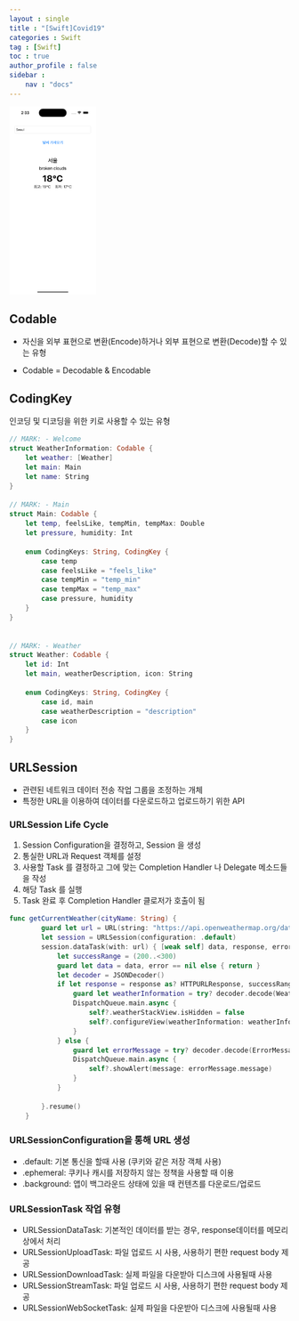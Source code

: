```yaml
---
layout : single
title : "[Swift]Covid19"
categories : Swift
tag : [Swift]
toc : true
author_profile : false
sidebar :
    nav : "docs"
---
```


<img src="https://raw.githubusercontent.com/bagoonichanger/bagoonichanger.github.io/upload_Image/images/202210061433844.png" alt="Simulator Screen Shot - iPhone 14 Pro - 2022-10-06 at 14.33.29" style="zoom:33%;" />

## Codable

- 자신을 외부 표현으로 변환(Encode)하거나 외부 표현으로 변환(Decode)할 수 있는 유형

- Codable = Decodable & Encodable



## CodingKey

인코딩 및 디코딩을 위한 키로 사용할 수 있는 유형



```swift
// MARK: - Welcome
struct WeatherInformation: Codable {
    let weather: [Weather]
    let main: Main
    let name: String
}

// MARK: - Main
struct Main: Codable {
    let temp, feelsLike, tempMin, tempMax: Double
    let pressure, humidity: Int

    enum CodingKeys: String, CodingKey {
        case temp
        case feelsLike = "feels_like"
        case tempMin = "temp_min"
        case tempMax = "temp_max"
        case pressure, humidity
    }
}


// MARK: - Weather
struct Weather: Codable {
    let id: Int
    let main, weatherDescription, icon: String

    enum CodingKeys: String, CodingKey {
        case id, main
        case weatherDescription = "description"
        case icon
    }
}
```

## URLSession

- 관련된 네트워크 데이터 전송 작업 그룹을 조정하는 개체
- 특정한 URL을 이용하여 데이터를 다운로드하고 업로드하기 위한 API

### URLSession Life Cycle

1. Session Configuration을 결정하고, Session 을 생성
2. 통실한 URL과 Request 객체를 설정
3. 사용할 Task 를 결정하고 그에 맞는 Completion Handler 나 Delegate 메소드들을 작성
4. 해당 Task 를 실행
5. Task 완료 후 Completion Handler 클로저가 호출이 됨

```SWIFT
func getCurrentWeather(cityName: String) {
        guard let url = URL(string: "https://api.openweathermap.org/data/2.5/weather?q=\(cityName)&appid=d12719ff6add0324fbfe64e247fcd42f") else { return }
        let session = URLSession(configuration: .default)
        session.dataTask(with: url) { [weak self] data, response, error in
            let successRange = (200..<300)
            guard let data = data, error == nil else { return }
            let decoder = JSONDecoder()
            if let response = response as? HTTPURLResponse, successRange.contains(response.statusCode){
                guard let weatherInformation = try? decoder.decode(WeatherInformation.self, from: data) else { return }
                DispatchQueue.main.async {
                    self?.weatherStackView.isHidden = false
                    self?.configureView(weatherInformation: weatherInformation)
                }
            } else {
                guard let errorMessage = try? decoder.decode(ErrorMessage.self, from: data) else { return }
                DispatchQueue.main.async {
                    self?.showAlert(message: errorMessage.message)
                }
            }
            
        }.resume()
    }
```

### URLSessionConfiguration을 통해 URL 생성

- .default: 기본 통신을 할때 사용 (쿠키와 같은 저장 객체 사용)
- .ephemeral: 쿠키나 캐시를 저장하지 않는 정책을 사용할 때 이용
- .background: 앱이 백그라운드 상태에 있을 때 컨텐츠를 다운로드/업로드

### URLSessionTask 작업 유형

- URLSessionDataTask: 기본적인 데이터를 받는 경우, response데이터를 메모리 상에서 처리
- URLSessionUploadTask: 파일 업로드 시 사용, 사용하기 편한 request body 제공
- URLSessionDownloadTask: 실제 파일을 다운받아 디스크에 사용될때 사용
- URLSessionStreamTask: 파일 업로드 시 사용, 사용하기 편한 request body 제공
- URLSessionWebSocketTask: 실제 파일을 다운받아 디스크에 사용될때 사용

